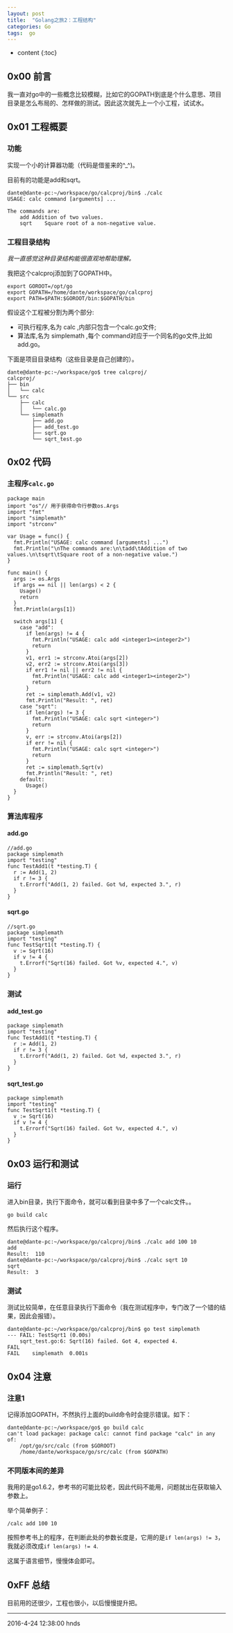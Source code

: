 ```yaml
---
layout: post
title:  "Golang之旅2：工程结构"
categories: Go
tags:  go 
---
```


* content
{:toc}

## 0x00 前言

我一直对go中的一些概念比较模糊，比如它的GOPATH到底是个什么意思、项目目录是怎么布局的、怎样做的测试。因此这次就先上一个小工程，试试水。





## 0x01 工程概要

### 功能

实现一个小的计算器功能（代码是借鉴来的^_^)。

目前有的功能是add和sqrt。

```
dante@dante-pc:~/workspace/go/calcproj/bin$ ./calc
USAGE: calc command [arguments] ...

The commands are:
	add	Addition of two values.
	sqrt	Square root of a non-negative value.
```

### 工程目录结构

*我一直感觉这种目录结构能很直观地帮助理解。*

我把这个calcproj添加到了GOPATH中。

```
export GOROOT=/opt/go  
export GOPATH=/home/dante/workspace/go/calcproj
export PATH=$PATH:$GOROOT/bin:$GOPATH/bin
```


假设这个工程被分割为两个部分:
- 可执行程序,名为 calc ,内部只包含一个calc.go文件;
- 算法库,名为 simplemath ,每个 command对应于一个同名的go文件,比如add.go。

下面是项目目录结构（这些目录是自己创建的）。

```
dante@dante-pc:~/workspace/go$ tree calcproj/
calcproj/
├── bin
│   └── calc
└── src
    ├── calc
    │   └── calc.go
    └── simplemath
        ├── add.go
        ├── add_test.go
        ├── sqrt.go
        └── sqrt_test.go
```

## 0x02 代码

### 主程序`calc.go`

```
package main
import "os"// 用于获得命令行参数os.Args
import "fmt"
import "simplemath"
import "strconv"

var Usage = func() {
  fmt.Println("USAGE: calc command [arguments] ...")
  fmt.Println("\nThe commands are:\n\tadd\tAddition of two values.\n\tsqrt\tSquare root of a non-negative value.")
}

func main() {
  args := os.Args
  if args == nil || len(args) < 2 {
    Usage()
    return
  }
  fmt.Println(args[1])

  switch args[1] {
    case "add":
      if len(args) != 4 {
        fmt.Println("USAGE: calc add <integer1><integer2>")
        return
      }
      v1, err1 := strconv.Atoi(args[2])
      v2, err2 := strconv.Atoi(args[3])
      if err1 != nil || err2 != nil {
        fmt.Println("USAGE: calc add <integer1><integer2>")
        return
      }
      ret := simplemath.Add(v1, v2)
      fmt.Println("Result: ", ret)
    case "sqrt":
      if len(args) != 3 {
        fmt.Println("USAGE: calc sqrt <integer>")
        return
      }
      v, err := strconv.Atoi(args[2])
      if err != nil {
        fmt.Println("USAGE: calc sqrt <integer>")
        return
      }
      ret := simplemath.Sqrt(v)
      fmt.Println("Result: ", ret)
    default:
      Usage()
  }
}

```

### 算法库程序

#### add.go

```
//add.go
package simplemath
import "testing"
func TestAdd1(t *testing.T) {
  r := Add(1, 2)
  if r != 3 {
    t.Errorf("Add(1, 2) failed. Got %d, expected 3.", r)
  }
}

```
#### sqrt.go

```
//sqrt.go
package simplemath
import "testing"
func TestSqrt1(t *testing.T) {
  v := Sqrt(16)
  if v != 4 {
    t.Errorf("Sqrt(16) failed. Got %v, expected 4.", v)
  }
}
```

### 测试

#### add_test.go
```
package simplemath
import "testing"
func TestAdd1(t *testing.T) {
  r := Add(1, 2)
  if r != 3 {
    t.Errorf("Add(1, 2) failed. Got %d, expected 3.", r)
  }
}
```

#### sqrt_test.go
```
package simplemath
import "testing"
func TestSqrt1(t *testing.T) {
  v := Sqrt(16)
  if v != 4 {
    t.Errorf("Sqrt(16) failed. Got %v, expected 4.", v)
  }
}
```

## 0x03 运行和测试

### 运行

进入bin目录，执行下面命令，就可以看到目录中多了一个calc文件。。

```
go build calc
```

然后执行这个程序。

```
dante@dante-pc:~/workspace/go/calcproj/bin$ ./calc add 100 10
add
Result:  110
dante@dante-pc:~/workspace/go/calcproj/bin$ ./calc sqrt 10
sqrt
Result:  3
```

### 测试

测试比较简单，在任意目录执行下面命令（我在测试程序中，专门改了一个错的结果，因此会报错）。

```
dante@dante-pc:~/workspace/go/calcproj/bin$ go test simplemath
--- FAIL: TestSqrt1 (0.00s)
	sqrt_test.go:6: Sqrt(16) failed. Got 4, expected 4.
FAIL
FAIL	simplemath	0.001s

```

## 0x04 注意

### 注意1

记得添加GOPATH，不然执行上面的build命令时会提示错误。如下：

```
dante@dante-pc:~/workspace/go$ go build calc
can't load package: package calc: cannot find package "calc" in any of:
	/opt/go/src/calc (from $GOROOT)
	/home/dante/workspace/go/src/calc (from $GOPATH)
```

### 不同版本间的差异

我用的是go1.6.2，参考书的可能比较老，因此代码不能用，问题就出在获取输入参数上。


举个简单例子：

```
/calc add 100 10 
```
按照参考书上的程序，在判断此处的参数长度是，它用的是`if len(args) != 3`，我就必须改成`if len(args) != 4`.

这属于语言细节，慢慢体会即可。

## 0xFF 总结

目前用的还很少，工程也很小，以后慢慢提升把。

******

2016-4-24 12:38:00 hnds















